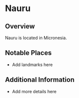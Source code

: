 # Nauru
## Overview
Nauru is located in Micronesia.

## Notable Places
- Add landmarks here

## Additional Information
- Add more details here
